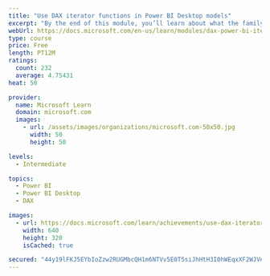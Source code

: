 ```yaml
---
title: "Use DAX iterator functions in Power BI Desktop models"
excerpt: "By the end of this module, you’ll learn about what the family of iterator functions can do and how to use them in your DAX calculations. Calculations will include custom summarizations, ranking, and concatenation."
webUrl: https://docs.microsoft.com/en-us/learn/modules/dax-power-bi-iterator-functions/
type: course
price: Free
length: PT12M
ratings:
  count: 232
  average: 4.75431
heat: 50

provider:
  name: Microsoft Learn
  domain: microsoft.com
  images:
    - url: /assets/images/organizations/microsoft.com-50x50.jpg
      width: 50
      height: 50

levels:
  - Intermediate

topics:
  - Power BI
  - Power BI Desktop
  - DAX

images:
  - url: https://docs.microsoft.com/learn/achievements/use-dax-iterator-functions-power-bi-desktop-social.png
    width: 640
    height: 320
    isCached: true

secured: "44y19lFKJ5EYbIoZzw2RUGMbcQH1m6NTVv5E0T5siJhHtH3I0hWEqxXF2WJVe4RV6GInQWN6dtdaRa2tHdklxE8pE/hXUelUCPU7Ax6h01MvErjPE6zyFKi8an5UJq+XBSKO/OAukOqap+Le6Z+asG2bmAjiGF7pPeMay32pHU/xpHuB17liC/4j+FsZ9AUrH+0OW+s9BiXDbs4vChJFSItisTzJ01v5mgy6Exxy8I2kV1FjwKKFKB3ecH02oFfmR6tSaQ7EqMCBOwfrKD9EShvYsqKkVSEQZeG0WgtEhHwF6HUjp2710iJUJWQc5bglpxLA3QgAKQ1L8MNXYRQ9yCDXaJmXKfAwzFbSQ4VAEkekvZsWao+KHpn+tp8M2GbsK/ovRQMK+2N1wOuDr6kg/CkYIs/kzFIMfEr859wRUHY=;/g+hf621c6mpnfhrC/FxTg=="
---
```


